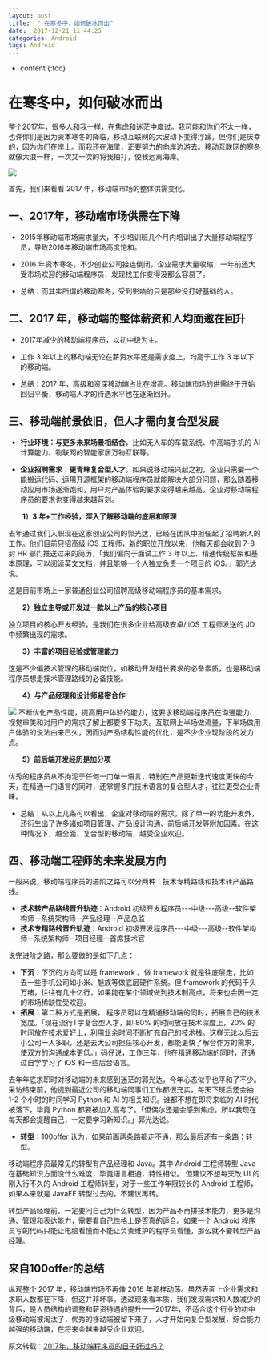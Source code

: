 ```yaml
---
layout: post
title:  " 在寒冬中，如何破冰而出"
date:  2017-12-21 11:44:25
categories: Android
tags: Android
---
```

* content
{:toc}





# 在寒冬中，如何破冰而出

整个2017年，很多人和我一样，在焦虑和迷茫中度过。我可能和你们不太一样，也许你们是因为资本寒冬的降临，移动互联网的大波动下变得浮躁，但你们是庆幸的，因为你们在岸上。而我还在海里，正要努力的向岸边游去。移动互联网的寒冬就像大浪一样，一次又一次的将我拍打，使我远离海岸。

![](https://i.imgur.com/IfadOtl.jpg)


首先，我们来看看 2017 年，移动端市场的整体供需变化。

## 一、2017年，移动端市场供需在下降

- 2015年移动端市场需求量大，不少培训班几个月内培训出了大量移动端程序员，导致2016年移动端市场高度饱和。
 
- 2016 年资本寒冬，不少创业公司接连倒闭，企业需求大量收缩，一年前还大受市场欢迎的移动端程序员，发现找工作变得没那么容易了。

- 总结：而其实所谓的移动寒冬，受到影响的只是那些没打好基础的人。


## 二、2017 年，移动端的整体薪资和人均面邀在回升

- 2017年减少的移动端程序员，以初中级为主。

- 工作 3 年以上的移动端无论在薪资水平还是需求度上，均高于工作 3 年以下的移动端。

- 总结：2017 年，高级和资深移动端占比在增高。移动端市场的供需终于开始回归平衡，移动端人才的待遇水平也在逐渐回升。


## 三、移动端前景依旧，但人才需向复合型发展

- **行业环境：与更多未来场景相结合**，比如无人车的车载系统、中高端手机的 AI 计算能力、物联网的智能家居万物互联等。

- **企业招聘需求：更青睐复合型人才**。如果说移动端兴起之初，企业只需要一个能搬运代码、运用开源框架的移动端程序员就能解决大部分问题，那么随着移动应用市场逐渐饱和，用户对产品体验的要求变得越来越高，企业对移动端程序员的要求也变得越来越苛刻。


 　　**1）3 年+工作经验，深入了解移动端的底层和原理**

去年通过我们入职现在这家创业公司的郭光达，已经在团队中担任起了招聘新人的工作。他们目前只招高级 iOS 工程师，新的职位开放以来，他每天都会收到 7-8 封 HR 部门推送过来的简历，「我们偏向于面试工作 3 年以上、精通传统框架和基本原理，可以阅读英文文档，并且能够一个人独立负责一个项目的 iOS。」郭光达说。

这是目前市场上一家普通创业公司招聘高级移动端程序员的基本需求。

　　**2）独立主导或开发过一款以上产品的核心项目**

独立项目的核心开发经验，是我们在很多企业给高级安卓/ iOS 工程师发送的 JD 中频繁出现的需求。

　　**3）丰富的项目经验或管理能力**

这是不少偏技术管理的移动端岗位，如移动开发组长要求的必备素质，也是移动端程序员想走技术管理路线的必备技能。

　　**4）与产品经理和设计师紧密合作**

![](https://i.imgur.com/muiccqb.jpg)
不断优化产品性能，提高用户体验的能力，这要求移动端程序员在沟通能力、视觉审美和对用户的需求了解上都要多下功夫。互联网上半场做流量，下半场做用户体验的说法由来已久，因而对产品结构性能的优化，是不少企业现阶段的发力点。

　　**5）前后端开发经历是加分项**

优秀的程序员从不拘泥于任何一门单一语言，特别在产品更新迭代速度更快的今天，在精通一门语言的同时，还掌握多门技术语言的复合型人才，往往更受企业青睐。

- 总结：从以上几条可以看出，企业对移动端的需求，除了单一的功能开发外，还衍生出了许多诸如项目管理、产品设计沟通、前后端开发等附加因素。在这种情况下，越全面、复合型的移动端，越受企业欢迎。


## 四、移动端工程师的未来发展方向

一般来说，移动端程序员的进阶之路可以分两种：技术专精路线和技术转产品路线。

- **技术转产品路线晋升轨迹**：Android 初级开发程序员---中级---高级--软件架构师--系统架构师--产品经理--产品总监
- **技术专精路线晋升轨迹**：Android 初级开发程序员---中级---高级--软件架构师--系统架构师--项目经理--首席技术官


说完进阶之路，那么要做的是如下几点：

- **下沉**：下沉的方向可以是 framework 。做 framework 就是往底层走，比如去一些手机公司如小米、魅族等做底层硬件系统。但 framework 的代码千头万绪，往往有几十亿行，如果能在某个领域做到技术制高点，将来也会因一定的市场稀缺性受欢迎。
- **拓展**：第二种方式是拓展， 程序员可以在精通移动端的同时，拓展自己的技术宽度。「现在流行T字复合型人才，即 80% 的时间放在技术深度上，20% 的时间放在技术爱好上，利用业余时间不断扩充自己的技术栈。这样无论以后去小公司一人多职，还是去大公司担任核心开发，都能更快了解合作方的需求，使双方的沟通成本更低。」码仔说，工作三年，他在精通移动端的同时，还通过自学学习了 iOS 和一些后台语言。

去年年底求职时对移动端的未来感到迷茫的郭光达，今年心态似乎也平和了不少。采访结束前，他提到最近公司的移动端同事们工作都很充实，每天下班后还会抽 1-2 个小时的时间学习 Python 和 AI 的相关知识。谁都不想在即将来临的 AI 时代被落下，毕竟 Python 都要被加入高考了。「但偶尔还是会感到焦虑。所以我现在每天都会提醒自己，一定要学习新知识。」郭光达说。

- **转型**：100offer 认为，如果前面两条路都走不通，那么最后还有一条路：转型。

移动端程序员最常见的转型有产品经理和 Java。其中 Android 工程师转型 Java 在基础知识方面没什么难度，毕竟语言相通，特性相似。 但建议不想每天改 UI 的刚入行不久的 Android 工程师转型，对于一些工作年限较长的 Android 工程师，如果本来就是 JavaEE 转型过去的，不建议再转。

转型产品经理前，一定要问自己为什么转型，因为产品不再拼技术能力，更多是沟通、管理和表达能力，需要看自己性格上是否真的适合。如果一个 Android 程序员写的代码只能让电脑看懂而不能让负责维护的程序员看懂，那么就不要转型产品经理。


## 来自100offer的总结

纵观整个 2017 年，移动端市场不再像 2016 年那样动荡。虽然表面上企业需求和求职人数都在下降，但这并非坏事。透过现象看本质，我们发现需求和人数减少的背后，是人员结构的调整和薪资待遇的提升——2017年，不适合这个行业的初中级移动端被淘汰了，优秀的移动端被留下来了，人才开始向复合型发展，综合能力越强的移动端，在将来会越来越受企业欢迎。

原文转载：[2017年，移动端程序员的日子好过吗？](http://mp.weixin.qq.com/s/IGAEZwOF-MJmEIju1fRosA)